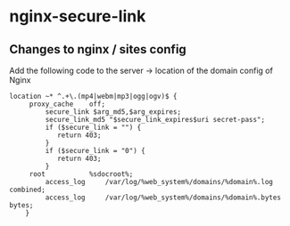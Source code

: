 # nginx-secure-link

## Changes to nginx / sites config 

Add the following code to the  server -> location of the domain config of Nginx

   	location ~* ^.+\.(mp4|webm|mp3|ogg|ogv)$ {
	     proxy_cache    off;
             secure_link $arg_md5,$arg_expires;
             secure_link_md5 "$secure_link_expires$uri secret-pass";
             if ($secure_link = "") {
                return 403; 
             }
             if ($secure_link = "0") {
                return 403; 
             }
	     root           %sdocroot%;
             access_log     /var/log/%web_system%/domains/%domain%.log combined;
             access_log     /var/log/%web_system%/domains/%domain%.bytes bytes;
        }